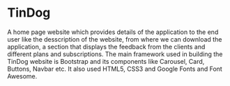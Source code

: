 # TinDog
A home page website which provides details of the application to the end user like the desscription of the website, from where we can download the application, a section that displays the feedback from the clients and different plans and subscriptions.
The main framework used in building the TinDog website is Bootstrap and its components like Carousel, Card, Buttons, Navbar etc. It also used HTML5, CSS3 and Google Fonts and Font Awesome.
